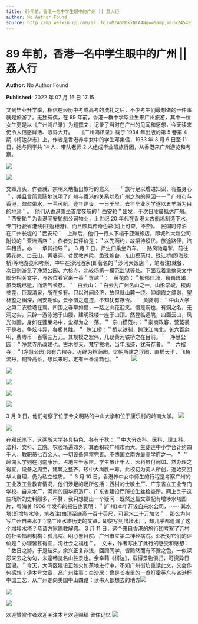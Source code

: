 ```yaml
---
title: 89年前，香港一名中学生眼中的广州 || 荔人行
author: No Author Found
source: http://mp.weixin.qq.com/s?__biz=MzA5MDkxNTA4Ng==&amp;mid=2454912447&amp;idx=1&amp;sn=fb70956355f4100bd88ddb8693481e94&amp;chksm=87a235deb0d5bcc812edb2ac3365733b4c6789157f025e0c3477c284cdb66528d510760aa2cb#rd
---
```


# 89 年前，香港一名中学生眼中的广州 || 荔人行

**Author:** No Author Found

**Published:** 2022 年 07 月 16 日 17:15

又到毕业升学季，相信在经历中考或高考的洗礼之后，不少考生们最想做的一件事就是旅游了。无独有偶，在 89 年前，香港一群中学毕业生来广州旅游，其中一位女生更是以《广州鸿爪录》为题撰文，记录了当时在广州的见闻和感想，今天读来仍令人倍感鲜活、眼界大开。    《广州鸿爪录》载于 1934 年出版的第 5 卷第 4 期《柯达杂志》上，作者是香港养中女中的学生邓集侣，1933 年 3 月 6 日至 11 日，她与同学共 14 人、带队老师 2 人组成毕业班旅行团，从香港来广州游览和考察。

![](https://mmbiz.qpic.cn/mmbiz_jpg/PJWG74pLsMYibAbvsrXNF4mZg911jYjKNrwGVku26gDIgyXicYrNpicQPObHZ3S3dibfnxXDKODCMQrACHVI5t3pibg/640)

![](https://mmbiz.qpic.cn/mmbiz_jpg/PJWG74pLsMYibAbvsrXNF4mZg911jYjKN7YCeTllQHWo3EPejuAIokNibl5fOtaWtvickmOjaXryadaZbgrqQ0oyg/640)

文章开头，作者就开宗明义地指出旅行的意义一一＂旅行足以增进知识，有益身心＂，并且言简意赅地说明了广州与香港的关系以及广州之旅的原因一一＂广州市与香港，盈盈带水，一苇可航。迩年建设，一日千里。去年毕业同学遂以五羊城为目的地焉＂。  他们从香港乘坐首度夜航的＂西安轮＂出发，于次日凌晨抵达广州。＂西安轮＂为香港同安轮船公司物业，上世纪 20 年代在香港太古船坞制造下水，专门行驶省港线(往返穗港)，而且颇具传奇色彩(网上可查，不赘)。  民国时停泊在广州长堤的＂西安轮＂   上岸后，他们一行人下榻于亚洲旅店，即城外大新公司附设的＂亚洲酒店＂，作者对其评价是：＂以先函约，故招待殷优。旅途路侄，汽车租赁，亦一一承其指导＂。 3 月 7 日，师生们乘坐汽车，一路风驰电掣，前往黄花岗、白云山、黄婆洞、贫民教养院、鱼珠炮台、东山模范村、珠江桥(即海珠桥)等地游览和考察，中午在沙河酒家(即著名的＂沙河大饭店＂，笔者注)就餐，次日则游览了净慧公园、六榕寺、北较场第一模范监狱等处。下面我着重摘录文中部分相关文字，与各位看官来一番＂穿越＂：   黄花岗：＂郁郁佳城，巍巍碑碣，虽英魂已逝，而浩气长存。＂   白云山：＂白云为广州名山之一，山形崇峻，楼阁参差，巨观清泉，所在多有。只以时间经济，故但就山麓一绕。仰烟霞之缥渺，望林壑之幽深，问安期仙，景泰僧之遗迹，不知犹有存否。＂  黄婆洞：＂中山大学之第二农验场在焉。四围之春草如茵，一路之山花迎笑。惜是洞也，有洞之名，无洞之实，只辟一游泳池于山腰，建明珠楼一座于山顶。然登临远眺，四面云山，风光似画，身如在蓬莱岛中，尘襟为之一荡。＂  东山模范村：＂豪商政客，营菟裘于是者，争炫斗异，各极其胜。＂  珠江桥：＂桥以铁制，跨珠江南北，长六百余呎，费粤币一百零三万元。其规模之宏伟，几疑黄河铁桥之在目前。＂   净慧公园：＂净慧寺所改建也。古木参天，梵宇拔地，当年法迹，犹有存者。＂   六榕寺：＂(净慧公园)邻有六榕寺，近辟为榕荫园。梁朝所建之浮图，直插天半，飞角流丹，铜铃高系，想风来时，定有一番清韵也。＂        ![](https://mmbiz.qpic.cn/mmbiz_jpg/PJWG74pLsMYibAbvsrXNF4mZg911jYjKNiaoLPibydwqhmkMjibOr5TZgfGTBasY3W6zPicg7Fw9tVlT2MHkVayicDLg/640)

![](https://mmbiz.qpic.cn/mmbiz_jpg/PJWG74pLsMYibAbvsrXNF4mZg911jYjKNoLuYRTZxseAShVBb1D8wZ5LCvqE2Q8tjeko272tZhT3MnJnjBRQwuA/640)

![](https://mmbiz.qpic.cn/mmbiz_jpg/PJWG74pLsMYibAbvsrXNF4mZg911jYjKNRoaM20EbogRojvpr7SshXyLIyuAYnDT6FtVp0nkWKIsca7umsPqRGw/640)

![](https://mmbiz.qpic.cn/mmbiz_jpg/PJWG74pLsMYibAbvsrXNF4mZg911jYjKNiaVaxzvKGuxWTSD6F7blIzviaFGicqNLajWvCcGclRYwRXLbRqBaDkticQ/640)

![](https://mmbiz.qpic.cn/mmbiz_jpg/PJWG74pLsMYibAbvsrXNF4mZg911jYjKNaCGbwGrc2qzgWoDAVriaK09WDHAibklsccAdauKSPWGSDBMT2Oa9qIsA/640)

3 月 9 日，他们考察了位于今文明路的中山大学和位于康乐村的岭南大学。 ![](https://mmbiz.qpic.cn/mmbiz_jpg/PJWG74pLsMYibAbvsrXNF4mZg911jYjKNLtbmHnbyOhrBFWXqPjt5hTIKwTxJBDTESSXdjicfibd0OIIESaAEWcbQ/640)

![](https://mmbiz.qpic.cn/mmbiz_jpg/PJWG74pLsMYibAbvsrXNF4mZg911jYjKN6dqbmmJN6fMA2Ogtq2tF7NZnjKoXCdY72Jicic67Ea32sKHwKMnm25fQ/640)

在邓氏笔下，这两所大学各具特色、各有千秋： ＂中大分农科、医科、理工科、法科、文科、五院。农验场遍郊外，其面积较广州市而大。生徒连中小学合计约四千人，教职员七百余人。一切设备异常完善。不愧国立南方最高学府之一。＂ ＂岭南大学则在河南康乐。占地三千余亩。学生虽止千人，医科虽付阙如。然办理之得宜，设备之周至，建筑之整齐，较中大尚胜一筹。此校初为美人所创，近始交回华人自理，仍为私立性质。＂ 3 月 10 日，香港养中女中师生的行程是考察广州的工业及工业教育情况，他们涉足的场所包括：西村的士敏土厂、广东省立工业专门学校、自来水厂，河南的国华织造厂、广东省建设厅所设生丝检查所。网上关于这些场所的史料颇多，不赘，我只想提出一个疑问：既然这篇文章配有增埗水塔图片，粤海关 1906 年发布的报告也表明：＂(广州)本年开设自来水公司，⋯⋯ 其水塔(即增埗水塔，笔者注)由顶至底高一百十英尺，可容水二十万加仑＂，那么为何写广州自来水(厂)或广州水塔历史的文章，即使写到增埗水厂，却几乎都遗漏了这个增埗水塔？恭请方家赐教解惑。 3 月 11 日，这个来自香港的旅行团考察了芳村的社会福利机构：孤儿院、明心瞽目院、广州市立第二神经病院。邓氏对它们的评价是＂办理皆甚得宜，洵社会之福也＂。  文末，作者写出了此行的感受和感想：＂数日之游，于是结束，余兴正复非浅，回顾同学，皆黯然而有不豫之色，一似深怨来去之匆匆，未遑畅览名山胜景也。余幸藉《柯达》，载得景物俱归，可资异日回溯。＂今天，大湾区建设正如火如荼地进行中，不知广州街坊重读此文，又会作何感想？读本号文章，品广州往事：白沙居：曾是长夜里的一盏灯霍英东与省港杯中国工艺，从广州走向美国中山四路：读书人都想去的地方![](https://mmbiz.qpic.cn/mmbiz_jpg/PJWG74pLsMYibAbvsrXNF4mZg911jYjKNNyiaI9SibD9CToiatLIDnFobrlIUdtX48nKp0sTWNz5HgOpZr6hcT5iaog/640)

![](https://mmbiz.qpic.cn/mmbiz_jpg/PJWG74pLsMYibAbvsrXNF4mZg911jYjKNq5s7BcT2V3ibjB0e9fFQ2c0d956T5BjIArsa7qCSj5a1bFbgXxTmEQQ/640)

![](https://mmbiz.qpic.cn/mmbiz_jpg/PJWG74pLsMYibAbvsrXNF4mZg911jYjKNJvhoRDHNStbTqpgKoVicoODor2JAUAibRkoLxicgteF6xlYjo5GL1WXRg/640)

欢迎赞赏作者欢迎关注本号欢迎赐稿 留住记忆
![](https://mmbiz.qpic.cn/mmbiz_jpg/PJWG74pLsMattAskmpcvtPqMpIAHv903ej09445slGiacxZia7YJLTjTfduepq4uPgA9SsCrq2xPG9UmJD0ao2MA/640?wx_fmt=jpeg)
